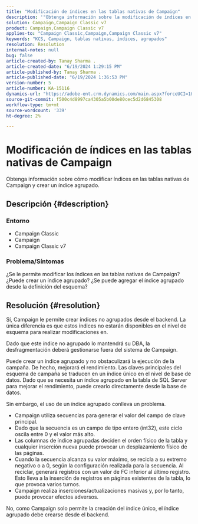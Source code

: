 ```yaml
---
title: "Modificación de índices en las tablas nativas de Campaign"
description: '"Obtenga información sobre la modificación de índices en las tablas nativas de Campaign y la creación de un índice agrupado".'
solution: Campaign,Campaign Classic v7
product: Campaign,Campaign Classic v7
applies-to: "Campaign Classic,Campaign,Campaign Classic v7"
keywords: "KCS, Campaign, tablas nativas, índices, agrupados"
resolution: Resolution
internal-notes: null
bug: false
article-created-by: Tanay Sharma .
article-created-date: "6/19/2024 1:29:15 PM"
article-published-by: Tanay Sharma .
article-published-date: "6/19/2024 1:36:53 PM"
version-number: 5
article-number: KA-15116
dynamics-url: "https://adobe-ent.crm.dynamics.com/main.aspx?forceUCI=1&pagetype=entityrecord&etn=knowledgearticle&id=a79ae8e9-3f2e-ef11-840b-6045bd0065b6"
source-git-commit: f500c4d8997ca4305a5b00de80cec5d2d6845308
workflow-type: tm+mt
source-wordcount: '339'
ht-degree: 2%

---
```


# Modificación de índices en las tablas nativas de Campaign


Obtenga información sobre cómo modificar índices en las tablas nativas de Campaign y crear un índice agrupado.

## Descripción {#description}


### Entorno

- Campaign Classic
- Campaign
- Campaign Classic v7


### Problema/Síntomas

¿Se le permite modificar los índices en las tablas nativas de Campaign?
¿Puede crear un índice agrupado?
¿Se puede agregar el índice agrupado desde la definición del esquema?


## Resolución {#resolution}


Sí, Campaign le permite crear índices no agrupados desde el backend. La única diferencia es que estos índices no estarán disponibles en el nivel de esquema para realizar modificaciones en.

Dado que este índice no agrupado lo mantendrá su DBA, la desfragmentación deberá gestionarse fuera del sistema de Campaign.

Puede crear un índice agrupado y no obstaculizará la ejecución de la campaña. De hecho, mejorará el rendimiento. Las claves principales del esquema de campaña se traducen en un índice único en el nivel de base de datos. Dado que se necesita un índice agrupado en la tabla de SQL Server para mejorar el rendimiento, puede crearlo directamente desde la base de datos.

Sin embargo, el uso de un índice agrupado conlleva un problema.

- Campaign utiliza secuencias para generar el valor del campo de clave principal.
- Dado que la secuencia es un campo de tipo entero (int32), este ciclo oscila entre 0 y el valor más alto.
- Las columnas de índice agrupadas deciden el orden físico de la tabla y cualquier inserción nueva puede provocar un desplazamiento físico de las páginas.
- Cuando la secuencia alcanza su valor máximo, se recicla a su extremo negativo o a 0, según la configuración realizada para la secuencia. Al reciclar, generará registros con un valor de FC inferior al último registro. Esto lleva a la inserción de registros en páginas existentes de la tabla, lo que provoca varios turnos.
- Campaign realiza inserciones/actualizaciones masivas y, por lo tanto, puede provocar efectos adversos.




No, como Campaign solo permite la creación del índice único, el índice agrupado debe crearse desde el backend.
